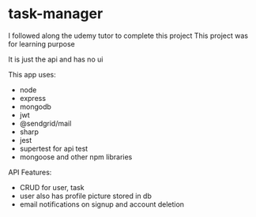 # task-manager

I followed along the udemy tutor to complete this project
This project was for learning purpose

It is just the api and has no ui

This app uses:

- node
- express
- mongodb
- jwt
- @sendgrid/mail
- sharp
- jest
- supertest for api test
- mongoose and other npm libraries

API Features:

- CRUD for user, task
- user also has profile picture stored in db
- email notifications on signup and account deletion
